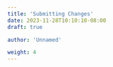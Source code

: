 ```yaml
---
title: 'Submitting Changes'
date: 2023-11-28T10:10:10-08:00
draft: true

author: 'Unnamed'

weight: 4
---
```

